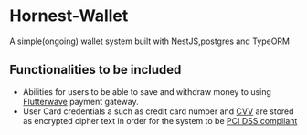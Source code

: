 # Hornest-Wallet
A simple(ongoing) wallet system built with NestJS,postgres and TypeORM

## Functionalities to be included
- Abilities for users to be able to save and withdraw money to using [Flutterwave](https://flutterwave.com/us/) payment gateway.
- User Card credentials a such as credit card number and [CVV](https://www.idfcfirstbank.com/cvv.html) are stored as encrypted cipher text in order for the system to be [PCI DSS compliant](https://en.wikipedia.org/wiki/Payment_Card_Industry_Data_Security_Standard)
